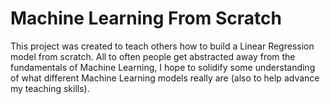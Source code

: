 # Machine Learning From Scratch
This project was created to teach others how to build a Linear Regression model from scratch. All to often people get abstracted away from the fundamentals of Machine Learning, 
I hope to solidify some understanding of what different Machine Learning models really are (also to help advance my teaching skills).
